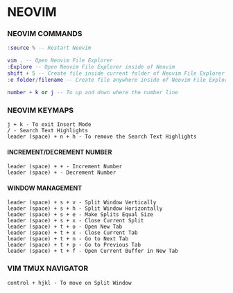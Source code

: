 # NEOVIM

### NEOVIM COMMANDS
```lua
:source % -- Restart Neovim

vim . -- Open Neovim File Explorer
:Explore -- Open Neovim File Explorer inside of Neovim
shift + 5 -- Create file inside current folder of Neovim File Explorer
:e folder/filename -- Create file anywhere inside of Neovim File Explorer

number + k or j -- To up and down where the number line
```

### NEOVIM KEYMAPS
```shell
j + k - To exit Insert Mode
/ - Search Text Highlights
leader (space) + n + h - To remove the Search Text Highlights
```

#### INCREMENT/DECREMENT NUMBER
```shell
leader (space) + + - Increment Number
leader (space) + - Decrement Number
```

#### WINDOW MANAGEMENT
```shell
leader (space) + s + v - Split Window Vertically
leader (space) + s + h - Split Window Horizontally
leader (space) + s + e - Make Splits Equal Size
leader (space) + s + x - Close Current Split
leader (space) + t + o - Open New Tab
leader (space) + t + x - Close Current Tab
leader (space) + t + n - Go to Next Tab
leader (space) + t + p - Go to Previous Tab
leader (space) + t + f - Open Current Buffer in New Tab
```

### VIM TMUX NAVIGATOR
```shell
control + hjkl - To move on Split Window
```
